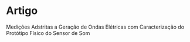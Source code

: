 # Artigo
Medições Adstritas a Geração de Ondas Elétricas com Caracterização do Protótipo Físico do Sensor de Som
